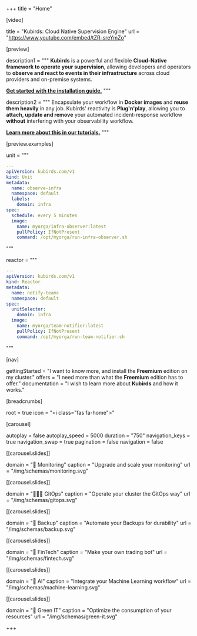 +++
title = "Home"

[video]

title = "Kubirds: Cloud Native Supervision Engine"
url = "https://www.youtube.com/embed/tZR-sreYmZo"

[preview]

description1 = """
**Kubirds** is a powerful and flexible **Cloud-Native framework to operate your
supervision**, allowing developers and operators to **observe and react to events
in their infrastructure** across cloud providers and on-premise systems.

**[Get started with the installation guide.](/getting-started/)**
"""

description2 = """
Encapsulate your workflow in **Docker images** and **reuse them heavily** in
any job. Kubirds' reactivity is **Plug'n'play**, allowing you to **attach,
update and remove** your automated incident-response workflow **without**
interfering with your observability workflow.

**[Learn more about this in our tutorials.](/docs/dockerized-supervision/)**
"""

[preview.examples]

unit = """
```yaml
---
apiVersion: kubirds.com/v1
kind: Unit
metadata:
  name: observe-infra
  namespace: default
  labels:
    domain: infra
spec:
  schedule: every 5 minutes
  image:
    name: myorga/infra-observer:latest
    pullPolicy: IfNotPresent
    command: /opt/myorga/run-infra-observer.sh
```
"""

reactor = """
```yaml
---
apiVersion: kubirds.com/v1
kind: Reactor
metadata:
  name: notify-teams
  namespace: default
spec:
  unitSelector:
    domain: infra
  image:
    name: myorga/team-notifier:latest
    pullPolicy: IfNotPresent
    command: /opt/myorga/run-team-notifier.sh
```
"""

[nav]

gettingStarted = "I want to know more, and install the **Freemium** edition on my cluster."
offers = "I need more than what the **Freemium** edition has to offer."
documentation = "I wish to learn more about **Kubirds** and how it works."

[breadcrumbs]

root = true
icon = "<i class=\"fas fa-home\"></i>"

[carousel]

autoplay = false
autoplay_speed = 5000
duration = "750"
navigation_keys = true
navigation_swap = true
pagination = false
navigation = false

[[carousel.slides]]

domain = "👀 Monitoring"
caption = "Upgrade and scale your monitoring"
url = "/img/schemas/monitoring.svg"

[[carousel.slides]]

domain = "🧑🏻‍💻 GitOps"
caption = "Operate your cluster the GitOps way"
url = "/img/schemas/gitops.svg"

[[carousel.slides]]

domain = "💾 Backup"
caption = "Automate your Backups for durability"
url = "/img/schemas/backup.svg"

[[carousel.slides]]

domain = "💸 FinTech"
caption = "Make your own trading bot"
url = "/img/schemas/fintech.svg"

[[carousel.slides]]

domain = "🤖 AI"
caption = "Integrate your Machine Learning workflow"
url = "/img/schemas/machine-learning.svg"

[[carousel.slides]]

domain = "🍃 Green IT"
caption = "Optimize the consumption of your resources"
url = "/img/schemas/green-it.svg"

+++
